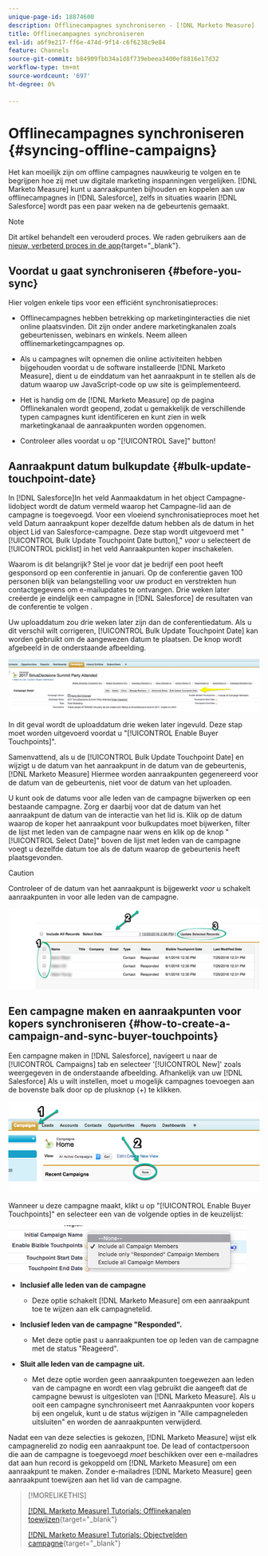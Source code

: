 ```yaml
---
unique-page-id: 18874600
description: Offlinecampagnes synchroniseren - [!DNL Marketo Measure]
title: Offlinecampagnes synchroniseren
exl-id: a6f9e217-ff6e-474d-9f14-c6f6238c9e84
feature: Channels
source-git-commit: b84909fbb34a1d8f739ebeea3400ef8816e17d32
workflow-type: tm+mt
source-wordcount: '697'
ht-degree: 0%

---
```


# Offlinecampagnes synchroniseren {#syncing-offline-campaigns}

Het kan moeilijk zijn om offline campagnes nauwkeurig te volgen en te begrijpen hoe zij met uw digitale marketing inspanningen vergelijken. [!DNL Marketo Measure] kunt u aanraakpunten bijhouden en koppelen aan uw offlinecampagnes in [!DNL Salesforce], zelfs in situaties waarin [!DNL Salesforce] wordt pas een paar weken na de gebeurtenis gemaakt.

>[!NOTE]
>
>Dit artikel behandelt een verouderd proces. We raden gebruikers aan de [nieuw, verbeterd proces in de app](/help/channel-tracking-and-setup/offline-channels/custom-campaign-sync.md){target="_blank"}.

## Voordat u gaat synchroniseren {#before-you-sync}

Hier volgen enkele tips voor een efficiënt synchronisatieproces:

* Offlinecampagnes hebben betrekking op marketinginteracties die niet online plaatsvinden. Dit zijn onder andere marketingkanalen zoals gebeurtenissen, webinars en winkels. Neem alleen offlinemarketingcampagnes op.
* Als u campagnes wilt opnemen die online activiteiten hebben bijgehouden voordat u de software installeerde [!DNL Marketo Measure], dient u de einddatum van het aanraakpunt in te stellen als de datum waarop uw JavaScript-code op uw site is geïmplementeerd.
* Het is handig om de [!DNL Marketo Measure] op de pagina Offlinekanalen wordt geopend, zodat u gemakkelijk de verschillende typen campagnes kunt identificeren en kunt zien in welk marketingkanaal de aanraakpunten worden opgenomen.

* Controleer alles voordat u op &quot;[!UICONTROL Save]&quot; button!

## Aanraakpunt datum bulkupdate {#bulk-update-touchpoint-date}

In [!DNL Salesforce]In het veld Aanmaakdatum in het object Campagne-lidobject wordt de datum vermeld waarop het Campagne-lid aan de campagne is toegevoegd. Voor een vloeiend synchronisatieproces moet het veld Datum aanraakpunt koper dezelfde datum hebben als de datum in het object Lid van Salesforce-campagne. Deze stap wordt uitgevoerd met &quot;[!UICONTROL Bulk Update Touchpoint Date button],&quot; _voor_ u selecteert de [!UICONTROL picklist] in het veld Aanraakpunten koper inschakelen.

Waarom is dit belangrijk? Stel je voor dat je bedrijf een poot heeft gesponsord op een conferentie in januari. Op de conferentie gaven 100 personen blijk van belangstelling voor uw product en verstrekten hun contactgegevens om e-mailupdates te ontvangen. Drie weken later creëerde je eindelijk een campagne in [!DNL Salesforce] de resultaten van de conferentie te volgen .

Uw uploaddatum zou drie weken later zijn dan de conferentiedatum. Als u dit verschil wilt corrigeren, [!UICONTROL Bulk Update Touchpoint Date] kan worden gebruikt om de aangewezen datum te plaatsen. De knop wordt afgebeeld in de onderstaande afbeelding.

![](assets/1-3.png)

In dit geval wordt de uploaddatum drie weken later ingevuld. Deze stap moet worden uitgevoerd voordat u &quot;[!UICONTROL Enable Buyer Touchpoints]&quot;.

Samenvattend, als u de [!UICONTROL Bulk Update Touchpoint Date] en wijzigt u de datum van het aanraakpunt in de datum van de gebeurtenis, [!DNL Marketo Measure] Hiermee worden aanraakpunten gegenereerd voor de datum van de gebeurtenis, niet voor de datum van het uploaden.

U kunt ook de datums voor alle leden van de campagne bijwerken op een bestaande campagne. Zorg er daarbij voor dat de datum van het aanraakpunt de datum van de interactie van het lid is. Klik op de datum waarop de koper het aanraakpunt voor bulkupdates moet bijwerken, filter de lijst met leden van de campagne naar wens en klik op de knop &quot;[!UICONTROL Select Date]&quot; boven de lijst met leden van de campagne voegt u dezelfde datum toe als de datum waarop de gebeurtenis heeft plaatsgevonden.

>[!CAUTION]
>
>Controleer of de datum van het aanraakpunt is bijgewerkt _voor_ u schakelt aanraakpunten in voor alle leden van de campagne.

![](assets/2-3.png)

## Een campagne maken en aanraakpunten voor kopers synchroniseren {#how-to-create-a-campaign-and-sync-buyer-touchpoints}

Een campagne maken in [!DNL Salesforce], navigeert u naar de [!UICONTROL Campaigns] tab en selecteer &#39;[!UICONTROL New]&#39; zoals weergegeven in de onderstaande afbeelding. Afhankelijk van uw [!DNL Salesforce] Als u wilt instellen, moet u mogelijk campagnes toevoegen aan de bovenste balk door op de plusknop (+) te klikken.

![](assets/3-3.png)

Wanneer u deze campagne maakt, klikt u op &quot;[!UICONTROL Enable Buyer Touchpoints]&quot; en selecteer een van de volgende opties in de keuzelijst:

![](assets/4-3.png)

* **Inclusief alle leden van de campagne**
   * Deze optie schakelt [!DNL Marketo Measure] om een aanraakpunt toe te wijzen aan elk campagnetelid.

* **Inclusief leden van de campagne &quot;Responded&quot;.**
   * Met deze optie past u aanraakpunten toe op leden van de campagne met de status &quot;Reageerd&quot;.

* **Sluit alle leden van de campagne uit.**
   * Met deze optie worden geen aanraakpunten toegewezen aan leden van de campagne en wordt een vlag gebruikt die aangeeft dat de campagne bewust is uitgesloten van [!DNL Marketo Measure]. Als u ooit een campagne synchroniseert met Aanraakpunten voor kopers bij een ongeluk, kunt u de status wijzigen in &quot;Alle campagneleden uitsluiten&quot; en worden de aanraakpunten verwijderd.

Nadat een van deze selecties is gekozen, [!DNL Marketo Measure] wijst elk campagnerelid zo nodig een aanraakpunt toe. De lead of contactpersoon die aan de campagne is toegevoegd _moet_ beschikken over een e-mailadres dat aan hun record is gekoppeld om [!DNL Marketo Measure] om een aanraakpunt te maken. Zonder e-mailadres [!DNL Marketo Measure] geen aanraakpunt toewijzen aan het lid van de campagne.

>[!MORELIKETHIS]
>
>[[!DNL Marketo Measure] Tutorials: Offlinekanalen toewijzen](https://experienceleague.adobe.com/nl/docs/marketo-measure-learn/tutorials/onboarding/marketo-measure-salesforce/mapping-offline-channels){target="_blank"}
>
>[[!DNL Marketo Measure] Tutorials: Objectvelden campagne](https://experienceleague.adobe.com/nl/docs/marketo-measure-learn/tutorials/onboarding/marketo-measure-salesforce/campaign-object-fields){target="_blank"}
